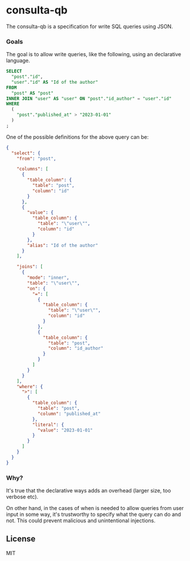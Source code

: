 # consulta-qb

The consulta-qb is a specification for write SQL queries using JSON.

### Goals

The goal is to allow write queries, like the following, using an declarative language.

```sql
SELECT
  "post"."id",
  "user"."id" AS "Id of the author"
FROM
  "post" AS "post"
INNER JOIN "user" AS "user" ON "post"."id_author" = "user"."id"
WHERE
  (
    "post"."published_at" > "2023-01-01"
  )
;
```

One of the possible definitions for the above query can be:

```json
{
  "select": {
    "from": "post",

    "columns": [
      {
        "table_column": {
          "table": "post",
          "column": "id"
        }
      },
      {
        "value": {
          "table_column": {
            "table": "\"user\"",
            "column": "id"
          }
        },
        "alias": "Id of the author"
      }
    ],

    "joins": [
      {
        "mode": "inner",
        "table": "\"user\"",
        "on": {
          "=": [
            {
              "table_column": {
                "table": "\"user\"",
                "column": "id"
              }
            },
            {
              "table_column": {
                "table": "post",
                "column": "id_author"
              }
            }
          ]
        }
      }
    ],
    "where": {
      ">": [
        {
          "table_column": {
            "table": "post",
            "column": "published_at"
          },
          "literal": {
            "value": "2023-01-01"
          }
        }
      ]
    }
  }
}
```

### Why?

It's true that the declarative ways adds an overhead (larger size, too verbose etc).

On other hand, in the cases of when is needed to allow queries from user input in some way, it's trustworthy to specify what the query can do and not. This could prevent malicious and unintentional injections.

## License

MIT
